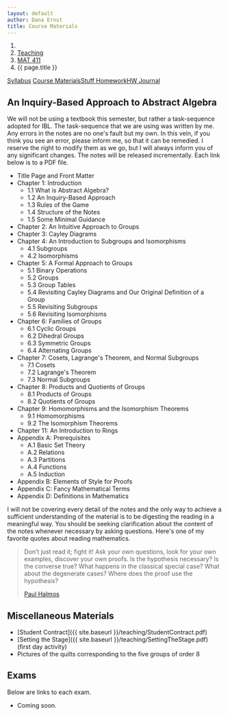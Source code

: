 ```yaml
---
layout: default
author: Dana Ernst
title: Course Materials
---
```


<ol class="breadcrumb">
  <li><a href="/"><i class="fa fa-home"></i></a></li>
  <li><a href="/teaching/">Teaching</a></li>
  <li><a href="/teaching/mat411s16">MAT 411</a></li>
  <li class="active">{{ page.title }}</li>
</ol>

<div class="row">
<div class="col-xs-12">
<div class="btn-group btn-group-justified">
<a class="btn btn-default btn-success" href="{{site.baseurl}}/teaching/mat411s16/syllabus/">Syllabus</a>
<a class="btn btn-default btn-primary" href="{{site.baseurl}}/teaching/mat411s16/materials/">
<span class="hidden-xs">Course Materials</span><span class="visible-xs">Stuff</span>
</a>
<a class="btn btn-default btn-warning" href="{{site.baseurl}}/teaching/mat411s16/homework/">
<span class="hidden-xs">Homework</span><span class="visible-xs">HW</span>
</a>
<a class="btn btn-default btn-info" href="{{site.baseurl}}/teaching/mat411s16/journal/">Journal</a>
</div>
</div>
</div>

## An Inquiry-Based Approach to Abstract Algebra ##

We will not be using a textbook this semester, but rather a task-sequence adopted for IBL.  The task-sequence that we are using was written by me.  Any errors in the notes are no one's fault but my own.  In this vein, if you think you see an error, please inform me, so that it can be remedied.  I reserve the right to modify them as we go, but I will always inform you of any significant changes.  The notes will be released incrementally.  Each link below is to a PDF file.

- Title Page and Front Matter
- Chapter 1: Introduction
    - 1.1 What is Abstract Algebra?
    - 1.2 An Inquiry-Based Approach
    - 1.3 Rules of the Game
    - 1.4 Structure of the Notes
    - 1.5 Some Minimal Guidance
- Chapter 2: An Intuitive Approach to Groups
- Chapter 3: Cayley Diagrams
- Chapter 4: An Introduction to Subgroups and Isomorphisms
    - 4.1 Subgroups
    - 4.2 Isomorphisms
- Chapter 5: A Formal Approach to Groups
    - 5.1 Binary Operations
    - 5.2 Groups
    - 5.3 Group Tables
    - 5.4 Revisiting Cayley Diagrams and Our Original Definition of a Group
    - 5.5 Revisiting Subgroups
    - 5.6 Revisiting Isomorphisms
- Chapter 6: Families of Groups
    - 6.1 Cyclic Groups
    - 6.2 Dihedral Groups
    - 6.3 Symmetric Groups
    - 6.4 Alternating Groups
- Chapter 7: Cosets, Lagrange's Theorem, and Normal Subgroups
    - 7.1 Cosets
    - 7.2 Lagrange's Theorem
    - 7.3 Normal Subgroups
- Chapter 8: Products and Quotients of Groups
    - 8.1 Products of Groups
    - 8.2 Quotients of Groups
- Chapter 9: Homomorphisms and the Isomorphism Theorems
    - 9.1 Homomorphisms
    - 9.2 The Isomorphism Theorems
- Chapter 11: An Introduction to Rings
- Appendix A: Prerequisites
    - A.1 Basic Set Theory
    - A.2 Relations
    - A.3 Partitions
    - A.4 Functions
    - A.5 Induction
- Appendix B: Elements of Style for Proofs
- Appendix C: Fancy Mathematical Terms
- Appendix D: Definitions in Mathematics

I will not be covering every detail of the notes and the only way to achieve a sufficient understanding of the material is to be digesting the reading in a meaningful way.  You should be seeking clarification about the content of the notes whenever necessary by asking questions.  Here's one of my favorite quotes about reading mathematics.

<blockquote>
  <p>Don’t just read it; fight it! Ask your own questions, look for your own examples, discover your own proofs. Is the hypothesis necessary? Is the converse true? What happens in the classical special case? What about the degenerate cases? Where does the proof use the hypothesis?</p>
  <footer><a href="http://en.wikipedia.org/wiki/Paul_Halmos">Paul Halmos</a></footer>
</blockquote>

## Miscellaneous Materials ##
- [Student Contract]({{ site.baseurl }}/teaching/StudentContract.pdf)
- [Setting the Stage]({{ site.baseurl }}/teaching/SettingTheStage.pdf) (first day activity)
- Pictures of the quilts corresponding to the five groups of order 8

## Exams ##
Below are links to each exam.

- Coming soon.
